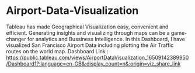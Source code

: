 # Airport-Data-Visualization
Tableau has made Geographical Visualization easy, convenient and efficient. Generating insights and visualizing through maps can be a game-changer for analytics and Bussiness Intelligence.  In this Dashboard, I have visualized San Francisco Airport Data including plotting the Air Traffic routes on the world map.
Dashboard Link : https://public.tableau.com/views/AirportDataVisualization_16509142389950/Dashboard1?:language=en-GB&:display_count=n&:origin=viz_share_link
